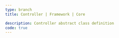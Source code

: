 ```yaml
---
type: branch
title: Controller | Framework | Core

description: Controller abstract class definition
code: true
---
```

<RedirectToFirstChild />
